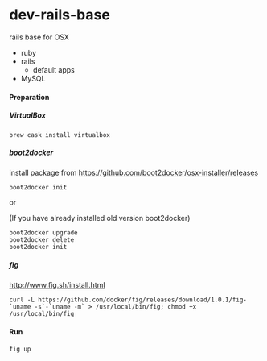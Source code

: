 # dev-rails-base

rails base for OSX

* ruby
* rails
  * default apps
* MySQL

#### Preparation

##### VirtualBox

```
brew cask install virtualbox
```

##### boot2docker

install package from https://github.com/boot2docker/osx-installer/releases

```
boot2docker init
```

or

(If you have already installed old version boot2docker)
```
boot2docker upgrade
boot2docker delete
boot2docker init
```

##### fig

http://www.fig.sh/install.html

```
curl -L https://github.com/docker/fig/releases/download/1.0.1/fig-`uname -s`-`uname -m` > /usr/local/bin/fig; chmod +x /usr/local/bin/fig
```

#### Run

```
fig up
```
